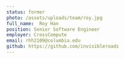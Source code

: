 ```yaml
---
status: former
photo: /assets/uploads/team/roy.jpg
full_name:  Roy Han
position: Senior Software Engineer
employer: CrossCompute 
email: rhh2109@columbia.edu
github: https://github.com/invisibleroads
---
```


